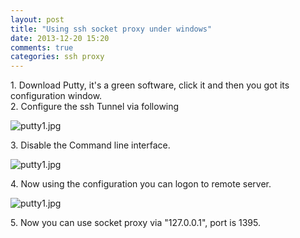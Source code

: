```yaml
---
layout: post
title: "Using ssh socket proxy under windows"
date: 2013-12-20 15:20
comments: true
categories: ssh proxy
---
```

1\. Download Putty, it's a green software, click it and then you got its configuration window.    
2\. Configure the ssh Tunnel via following 

![putty1.jpg](/images/putty1.jpg)

3\. Disable the Command line interface. 

![putty1.jpg](/images/putty15.jpg)

4\. Now using the configuration you can logon to remote server. 

![putty1.jpg](/images/putty2.jpg)

5\. Now you can use socket proxy via "127.0.0.1",  port is 1395. 

